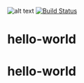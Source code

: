 ![alt text](https://travis-ci.org/Nurlan199206/hello-world.svg?branch=master)
[![Build Status](https://travis-ci.org/Nurlan199206/hello-world.svg?branch=master)](https://travis-ci.org/Nurlan199206/hello-world)

# hello-world
# hello-world
